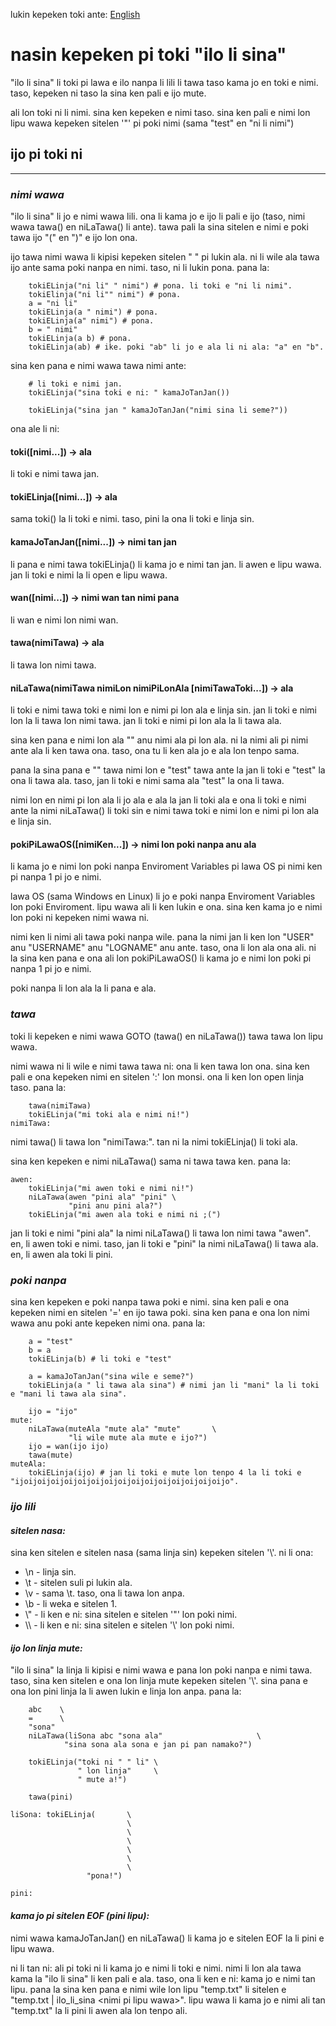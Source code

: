 lukin kepeken toki ante: [English](nasin_kepeken-en_US.md "View in English")

# **nasin kepeken pi toki "ilo li sina"**

"ilo li sina" li toki pi lawa e ilo nanpa li lili li tawa taso kama jo en toki e nimi. taso, kepeken ni taso la sina ken pali e ijo mute.

ali lon toki ni li nimi. sina ken kepeken e nimi taso. sina ken pali e nimi lon lipu wawa kepeken sitelen '"' pi poki nimi (sama "test" en "ni li nimi")

## **ijo pi toki ni**

---------------

### ***nimi wawa***

"ilo li sina" li jo e nimi wawa lili. ona li kama jo e ijo li pali e ijo (taso, nimi wawa tawa() en niLaTawa() li ante). tawa pali la sina sitelen e nimi e poki tawa ijo "(" en ")" e ijo lon ona.

ijo tawa nimi wawa li kipisi kepeken sitelen " " pi lukin ala. ni li wile ala tawa ijo ante sama poki nanpa en nimi. taso, ni li lukin pona. pana la:

```ilo li sina
    tokiELinja("ni li" " nimi") # pona. li toki e "ni li nimi".
    tokiElinja("ni li"" nimi") # pona.
    a = "ni li"
    tokiELinja(a " nimi") # pona.
    tokiELinja(a" nimi") # pona.
    b = " nimi"
    tokiELinja(a b) # pona.
    tokiELinja(ab) # ike. poki "ab" li jo e ala li ni ala: "a" en "b".
```

sina ken pana e nimi wawa tawa nimi ante:

```ilo li sina
    # li toki e nimi jan.
    tokiELinja("sina toki e ni: " kamaJoTanJan()) 

    tokiELinja("sina jan " kamaJoTanJan("nimi sina li seme?"))
```

ona ale li ni:

#### **toki(\[nimi...\]) -> ala**

li toki e nimi tawa jan.

#### **tokiELinja(\[nimi...\]) -> ala**

sama toki() la li toki e nimi. taso, pini la ona li toki e linja sin.

#### **kamaJoTanJan(\[nimi...\]) -> nimi tan jan**

li pana e nimi tawa tokiELinja() li kama jo e nimi tan jan. li awen e lipu wawa. jan li toki e nimi la li open e lipu wawa.

#### **wan(\[nimi...\]) -> nimi wan tan nimi pana**

li wan e nimi lon nimi wan. 

#### **tawa(nimiTawa) -> ala**

li tawa lon nimi tawa.

#### **niLaTawa(nimiTawa nimiLon nimiPiLonAla \[nimiTawaToki...\]) -> ala**

li toki e nimi tawa toki e nimi lon e nimi pi lon ala e linja sin. jan li toki e nimi lon la li tawa lon nimi tawa. jan li toki e nimi pi lon ala la li tawa ala.

sina ken pana e nimi lon ala "" anu nimi ala pi lon ala. ni la nimi ali pi nimi ante ala li ken tawa ona. taso, ona tu li ken ala jo e ala lon tenpo sama.

pana la sina pana e "" tawa nimi lon e "test" tawa ante la jan li toki e "test" la ona li tawa ala. taso, jan li toki e nimi sama ala "test" la ona li tawa.

nimi lon en nimi pi lon ala li jo ala e ala la jan li toki ala e ona li toki e nimi ante la nimi niLaTawa() li toki sin e nimi tawa toki e nimi lon e nimi pi lon ala e linja sin.

#### **pokiPiLawaOS(\[nimiKen...\]) -> nimi lon poki nanpa anu ala**

li kama jo e nimi lon poki nanpa Enviroment Variables pi lawa OS pi nimi ken pi nanpa 1 pi jo e nimi.

lawa OS (sama Windows en Linux) li jo e poki nanpa Enviroment Variables lon poki Enviroment. lipu wawa ali li ken lukin e ona. sina ken kama jo e nimi lon poki ni kepeken nimi wawa ni.

nimi ken li nimi ali tawa poki nanpa wile. pana la nimi jan li ken lon "USER" anu "USERNAME" anu "LOGNAME" anu ante. taso, ona li lon ala ona ali. ni la sina ken pana e ona ali lon pokiPiLawaOS() li kama jo e nimi lon poki pi nanpa 1 pi jo e nimi.

poki nanpa li lon ala la li pana e ala.

### ***tawa***

toki li kepeken e nimi wawa GOTO (tawa() en niLaTawa()) tawa tawa lon lipu wawa.

nimi wawa ni li wile e nimi tawa tawa ni: ona li ken tawa lon ona. sina ken pali e ona kepeken nimi en sitelen ':' lon monsi. ona li ken lon open linja taso. pana la:

```ilo li sina
    tawa(nimiTawa)
    tokiELinja("mi toki ala e nimi ni!")
nimiTawa:
```

nimi tawa() li tawa lon "nimiTawa:". tan ni la nimi tokiELinja() li toki ala.

sina ken kepeken e nimi niLaTawa() sama ni tawa tawa ken. pana la:

```ilo li sina
awen:
    tokiELinja("mi awen toki e nimi ni!")
    niLaTawa(awen "pini ala" "pini" \
             "pini anu pini ala?")
    tokiELinja("mi awen ala toki e nimi ni ;(")
```

jan li toki e nimi "pini ala" la nimi niLaTawa() li tawa lon nimi tawa "awen". en, li awen toki e nimi. taso, jan li toki e "pini" la nimi niLaTawa() li tawa ala. en, li awen ala toki li pini.

### ***poki nanpa***

sina ken kepeken e poki nanpa tawa poki e nimi. sina ken pali e ona kepeken nimi en sitelen '=' en ijo tawa poki. sina ken pana e ona lon nimi wawa anu poki ante kepeken nimi ona. pana la:

```ilo li sina
    a = "test"
    b = a
    tokiELinja(b) # li toki e "test"

    a = kamaJoTanJan("sina wile e seme?")
    tokiELinja(a " li tawa ala sina") # nimi jan li "mani" la li toki e "mani li tawa ala sina".

    ijo = "ijo"
mute:
    niLaTawa(muteAla "mute ala" "mute"       \
             "li wile mute ala mute e ijo?")
    ijo = wan(ijo ijo)
    tawa(mute)
muteAla:
    tokiELinja(ijo) # jan li toki e mute lon tenpo 4 la li toki e "ijoijoijoijoijoijoijoijoijoijoijoijoijoijoijoijo".
```

### ***ijo lili***

#### *sitelen nasa:*

sina ken sitelen e sitelen nasa (sama linja sin) kepeken sitelen '\\'. ni li ona:

 - \\n - linja sin.
 - \\t - sitelen suli pi lukin ala.
 - \\v - sama \\t. taso, ona li tawa lon anpa.
 - \\b - li weka e sitelen 1.
 - \\" - li ken e ni: sina sitelen e sitelen '"' lon poki nimi.
 - \\\\ - li ken e ni: sina sitelen e sitelen '\\' lon poki nimi.

#### *ijo lon linja mute:*

"ilo li sina" la linja li kipisi e nimi wawa e pana lon poki nanpa e nimi tawa. taso, sina ken sitelen e ona lon linja mute kepeken sitelen '\\'. sina pana e ona lon pini linja la li awen lukin e linja lon anpa. pana la:

```ilo li sina
    abc    \
    =      \
    "sona"
    niLaTawa(liSona abc "sona ala"                     \
            "sina sona ala sona e jan pi pan namako?")

    tokiELinja("toki ni " " li" \
               " lon linja"     \
               " mute a!")

    tawa(pini)

liSona: tokiELinja(       \
                          \
                          \
                          \
                          \
                          \
                          \
                 "pona!")

pini:
```

#### *kama jo pi sitelen EOF (pini lipu):*

nimi wawa kamaJoTanJan() en niLaTawa() li kama jo e sitelen EOF la li pini e lipu wawa. 

ni li tan ni: ali pi toki ni li kama jo e nimi li toki e nimi. nimi li lon ala tawa kama la "ilo li sina" li ken pali e ala. taso, ona li ken e ni: kama jo e nimi tan lipu. pana la sina ken pana e nimi wile lon lipu "temp.txt" li sitelen e "temp.txt | ilo_li_sina \<nimi pi lipu wawa\>". lipu wawa li kama jo e nimi ali tan "temp.txt" la li pini li awen ala lon tenpo ali.
